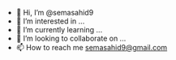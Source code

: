 - 👋 Hi, I’m @semasahid9
- 👀 I’m interested in ...
- 🌱 I’m currently learning ...
- 💞️ I’m looking to collaborate on ...
- 📫 How to reach me semasahid9@gmail.com

<!---
semasahid9/semasahid9 is a ✨ special ✨ repository because its `README.md` (this file) appears on your GitHub profile.
You can click the Preview link to take a look at your changes.
--->
